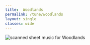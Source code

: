 ```yaml
---
title:  Woodlands
permalink: /tune/woodlands
layout: single
classes: wide
---
```


<img src="/tune/scan/woodlands.jpg" alt="scanned sheet music for Woodlands">

